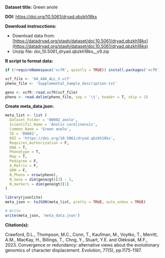 **Dataset title:** Green anole

**DOI:** https://doi.org/10.5061/dryad.qbzkh18ks

**Download instrucctions:**

- Download data from: [https://datadryad.org/stash/dataset/doi:10.5061/dryad.qbzkh18ks](https://datadryad.org/stash/dataset/doi:10.5061/dryad.qbzkh18ks)
- Unzip file: doi_10.5061_dryad.qbzkh18ks__v9.zip
  
**R script to format data:**

```R
if (!requireNamespace('vcfR', quietly = TRUE)) install.packages('vcfR')

vcf_file <- '94_44K_ALL_V.vcf'
pheno_file <- 'Supplemental_Sample_description.txt'

geno <- vcfR::read.vcfR(vcf_file)
pheno <- read.delim(pheno_file, sep = '\t', header = T, skip = 1)
```

**Create meta_data.json:**

```R
meta_list <- list (
  Dataset_Folder = '00002_anole',
  Scientific_Name = 'Anolis carolinensis',
  Common_Name = 'Green anole',
  ID = '00002',
  DOI = 'https://doi.org/10.5061/dryad.qbzkh18ks',
  Requires_Authorization = F,
  DNA = T,
  Phenotype = T,
  Map = T,
  Pedigree = F,
  A_Matrix = F,
  GRM = F,
  N_Pheno = nrow(pheno),
  N_Geno = dim(geno@gt)[2] - 1,
  N_markers = dim(geno@gt)[1]
)

library(jsonlite)
meta_json <- toJSON(meta_list, pretty = TRUE, auto_unbox = TRUE)

# Write
write(meta_json, 'meta_data.json')
```


**Citation(s):**

Crawford, D.L., Thompson, M.C., Conn, T., Kaufman, M., Voytko, T., Merritt, A.M., MacKay, H., Billings, T., Chng, Y., Stuart, Y.E. and Oleksiak, M.F., 2023. Convergence or redundancy: alternative views about the evolutionary genomics of character displacement. Evolution, 77(5), pp.1175-1187.

